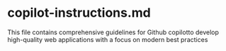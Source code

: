 # copilot-instructions.md
This file contains comprehensive guidelines for Github copilotto develop high-quality web applications with a focus on modern best practices
